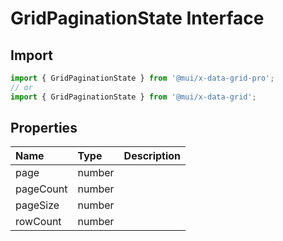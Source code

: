 # GridPaginationState Interface

<p class="description"></p>

## Import

```js
import { GridPaginationState } from '@mui/x-data-grid-pro';
// or
import { GridPaginationState } from '@mui/x-data-grid';
```

## Properties

| Name                                     | Type                                  | Description |
| :--------------------------------------- | :------------------------------------ | :---------- |
| <span class="prop-name">page</span>      | <span class="prop-type">number</span> |             |
| <span class="prop-name">pageCount</span> | <span class="prop-type">number</span> |             |
| <span class="prop-name">pageSize</span>  | <span class="prop-type">number</span> |             |
| <span class="prop-name">rowCount</span>  | <span class="prop-type">number</span> |             |
